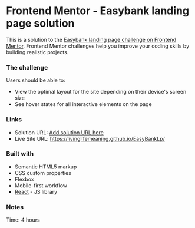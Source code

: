 # Frontend Mentor - Easybank landing page solution

This is a solution to the [Easybank landing page challenge on Frontend Mentor](https://www.frontendmentor.io/challenges/easybank-landing-page-WaUhkoDN). Frontend Mentor challenges help you improve your coding skills by building realistic projects. 

### The challenge

Users should be able to:

- View the optimal layout for the site depending on their device's screen size
- See hover states for all interactive elements on the page

### Links

- Solution URL: [Add solution URL here](https://your-solution-url.com)
- Live Site URL: https://livinglifemeaning.github.io/EasyBankLp/


### Built with

- Semantic HTML5 markup
- CSS custom properties
- Flexbox
- Mobile-first workflow
- [React](https://reactjs.org/) - JS library



### Notes
Time: 4 hours